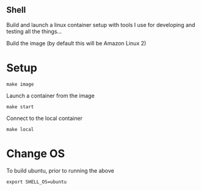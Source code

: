 ## Shell

Build and launch a linux container setup with tools I use for developing and testing all the things...

Build the image (by default this will be Amazon Linux 2)

# Setup

```
make image
```

Launch a container from the image

```
make start
```

Connect to the local container

```
make local
```

# Change OS

To build ubuntu, prior to running the above

```
export SHELL_OS=ubuntu
```
